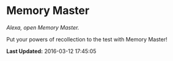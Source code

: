 # Memory Master
*Alexa, open Memory Master.*

Put your powers of recollection to the test with Memory Master!

**Last Updated:** 2016-03-12 17:45:05